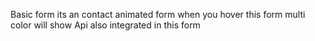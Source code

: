  Basic form its an contact animated form when you hover
 this form multi color will show 
 Api also integrated in this form 